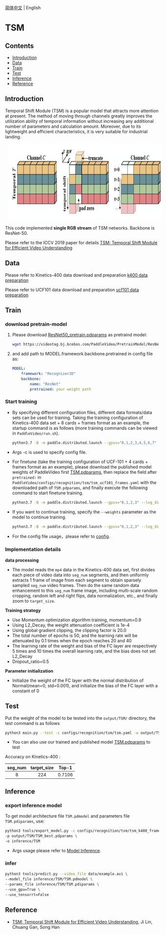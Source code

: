 [简体中文](../../../zh-CN/model_zoo/recognition/tsm.md) | English

# TSM

## Contents

- [Introduction](#Introduction)
- [Data](#Data)
- [Train](#Train)
- [Test](#Test)
- [Inference](#Inference)
- [Reference](#Reference)

## Introduction

Temporal Shift Module (TSM) is a popular model that attracts more attention at present.
The method of moving through channels greatly improves the utilization ability of temporal information without increasing any
additional number of parameters and calculation amount.
Moreover, due to its lightweight and efficient characteristics, it is very suitable for industrial landing.

  <div align="center">
  <img src="../../../images/tsm_architecture.png" height=250 width=700 hspace='10'/> <br />
  </div>


This code implemented **single RGB stream** of TSM networks. Backbone is ResNet-50.

Please refer to the ICCV 2019 paper for details [TSM: Temporal Shift Module for Efficient Video Understanding](https://arxiv.org/pdf/1811.08383.pdf)

## Data

Please refer to Kinetics-400 data download and preparation [k400 data preparation](../../dataset/K400.md)

Please refer to UCF101 data download and preparation [ucf101 data preparation](../../dataset/ucf101.md)


## Train

### download pretrain-model

1. Please download [ResNet50_pretrain.pdparams](https://videotag.bj.bcebos.com/PaddleVideo/PretrainModel/ResNet50_pretrain.pdparams) as pretraind model:

   ```bash
   wget https://videotag.bj.bcebos.com/PaddleVideo/PretrainModel/ResNet50_pretrain.pdparams
   ```

2. and add path to MODEL.framework.backbone.pretrained in config file as:

   ```yaml
   MODEL:
       framework: "Recognizer2D"
       backbone:
           name: "ResNet"
           pretrained: your weight path
   ```

### Start training

- By specifying different configuration files, different data formats/data sets can be used for training. Taking the training configuration of Kinetics-400 data set + 8 cards + frames format as an example, the startup command is as follows (more training commands can be viewed in `PaddleVideo/run.sh`).

  ```bash
  python3.7 -B -m paddle.distributed.launch --gpus="0,1,2,3,4,5,6,7" --log_dir=log_tsm main.py  --validate -c configs/recognition/tsm/tsm_k400_frames.yaml
  ```

- Args -c is used to specify config file.

- For finetune (take the training configuration of UCF-101 + 4 cards + frames format as an example), please download the published model weights of PaddleVideo first [TSM.pdparams](https://videotag.bj.bcebos.com/PaddleVideo/TSM/TSM.pdparams), then replace the field after `pretrained:` in `PaddleVideo/configs/recognition/tsm/tsm_ucf101_frames.yaml` with the downloaded path of `TSM.pdparams`, and finally execute the following command to start finetune training.

  ```bash
  python3.7 -B -m paddle.distributed.launch --gpus="0,1,2,3" --log_dir=log_tsm main.py  --validate -c configs/recognition/tsm/tsm_ucf101_frames.yaml
  ```

- If you want to continue training, specify the `--weights` parameter as the model to continue training.

  ```bash
  python3.7 -B -m paddle.distributed.launch --gpus="0,1,2,3" --log_dir=log_tsm main.py  --validate -c configs/recognition/tsm/tsm_ucf101_frames.yaml --weights resume_model.pdparams
  ```

- For the config file usage，please refer to [config](../../tutorials/config.md).

### Implementation details

**data processing**

- The model reads the `mp4` data in the Kinetics-400 data set, first divides each piece of video data into `seg_num` segments, and then uniformly extracts 1 frame of image from each segment to obtain sparsely sampled `seg_num` video frames. Then do the same random data enhancement to this `seg_num` frame image, including multi-scale random cropping, random left and right flips, data normalization, etc., and finally zoom to `target_size`.

**Training strategy**

*  Use Momentum optimization algorithm training, momentum=0.9
*  Using L2_Decay, the weight attenuation coefficient is 1e-4
*  Using global gradient clipping, the clipping factor is 20.0
*  The total number of epochs is 50, and the learning rate will be attenuated by 0.1 times when the epoch reaches 20 and 40
*  The learning rate of the weight and bias of the FC layer are respectively 5 times and 10 times the overall learning rate, and the bias does not set L2_Decay
*  Dropout_ratio=0.5

**Parameter initialization**

- Initialize the weight of the FC layer with the normal distribution of Normal(mean=0, std=0.001), and initialize the bias of the FC layer with a constant of 0

## Test

Put the weight of the model to be tested into the `output/TSM/` directory, the test command is as follows

```bash
python3 main.py --test -c configs/recognition/tsm/tsm.yaml -w output/TSM/TSM_best.pdparams
```

- You can also use our trained and published model [TSM.pdparams](https://videotag.bj.bcebos.com/PaddleVideo/TSM/TSM.pdparams) to test


Accuracy on Kinetics-400 : 

| seg\_num | target\_size | Top-1  |
| :------: | :----------: | :----: |
|    8     |     224      | 0.7106 |

## Inference

### export inference model

To get model architecture file `TSM.pdmodel` and parameters file `TSM.pdiparams`, use:

```bash
python3 tools/export_model.py -c configs/recognition/tsm/tsm_k400_frames.yaml \
-p output/TSM/TSM_best.pdparams \
-o inference/TSM
```

- Args usage please refer to [Model Inference](https://github.com/PaddlePaddle/PaddleVideo/blob/release/2.0/docs/zh-CN/start.md#2-%E6%A8%A1%E5%9E%8B%E6%8E%A8%E7%90%86).

### infer

```bash
python3 tools/predict.py --video_file data/example.avi \
--model_file inference/TSM/TSM.pdmodel \
--params_file inference/TSM/TSM.pdiparams \
--use_gpu=True \
--use_tensorrt=False
```

## Reference

- [TSM: Temporal Shift Module for Efficient Video Understanding](https://arxiv.org/pdf/1811.08383.pdf), Ji Lin, Chuang Gan, Song Han
